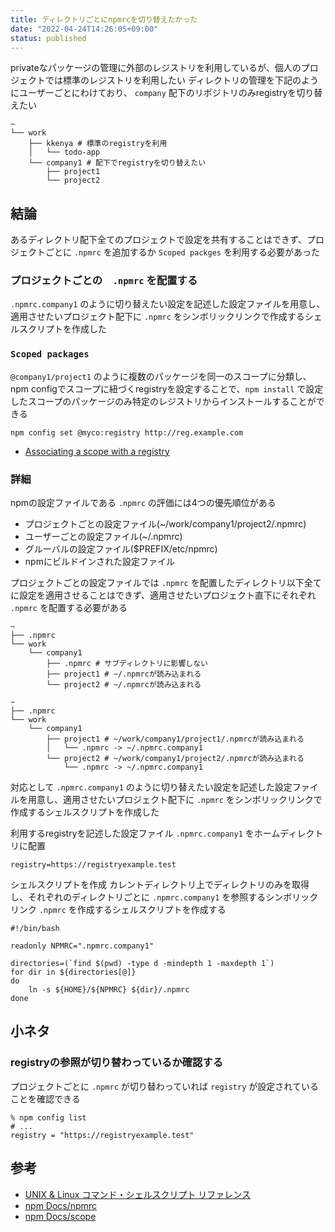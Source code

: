 ```yaml
---
title: ディレクトリごとにnpmrcを切り替えたかった
date: "2022-04-24T14:26:05+09:00"
status: published
---
```


privateなパッケージの管理に外部のレジストリを利用しているが、個人のプロジェクトでは標準のレジストリを利用したい
ディレクトリの管理を下記のようにユーザーごとにわけており、 `company` 配下のリポジトリのみregistryを切り替えたい

```shell
~
└── work
    ├── kkenya # 標準のregistryを利用
    │   └── todo-app
    └── company1 # 配下でregistryを切り替えたい
        ├── project1
        └── project2
```

## 結論

あるディレクトリ配下全てのプロジェクトで設定を共有することはできず、プロジェクトごとに `.npmrc` を追加するか `Scoped packges` を利用する必要があった

### プロジェクトごとの　`.npmrc` を配置する

`.npmrc.company1` のように切り替えたい設定を記述した設定ファイルを用意し、適用させたいプロジェクト配下に `.npmrc` をシンボリックリンクで作成するシェルスクリプトを作成した

### `Scoped packages`

`@company1/project1` のように複数のパッケージを同一のスコープに分類し、npm configでスコープに紐づくregistryを設定することで、`npm install` で設定したスコープのパッケージのみ特定のレジストリからインストールすることができる

```shell
npm config set @myco:registry http://reg.example.com
```

- [Associating a scope with a registry](https://docs.npmjs.com/cli/v8/using-npm/scope#associating-a-scope-with-a-registry)

### 詳細

npmの設定ファイルである `.npmrc` の評価には4つの優先順位がある

- プロジェクトごとの設定ファイル(~/work/company1/project2/.npmrc)
- ユーザーごとの設定ファイル(~/.npmrc)
- グルーバルの設定ファイル($PREFIX/etc/npmrc)
- npmにビルドインされた設定ファイル

プロジェクトごとの設定ファイルでは `.npmrc` を配置したディレクトリ以下全てに設定を適用させることはできず、適用させたいプロジェクト直下にそれぞれ `.npmrc` を配置する必要がある

```shell
~
├── .npmrc
└── work
    └── company1
        ├── .npmrc # サブディレクトリに影響しない
        ├── project1 # ~/.npmrcが読み込まれる
        └── project2 # ~/.npmrcが読み込まれる
```

```shell
~
├── .npmrc
└── work
    └── company1
        ├── project1 # ~/work/company1/project1/.npmrcが読み込まれる
        │   └── .npmrc -> ~/.npmrc.company1
        └── project2 # ~/work/company1/project2/.npmrcが読み込まれる
            └── .npmrc -> ~/.npmrc.company1
```

対応として `.npmrc.company1` のように切り替えたい設定を記述した設定ファイルを用意し、適用させたいプロジェクト配下に `.npmrc` をシンボリックリンクで作成するシェルスクリプトを作成した

利用するregistryを記述した設定ファイル `.npmrc.company1` をホームディレクトリに配置

```text
registry=https://registryexample.test
```

シェルスクリプトを作成
カレントディレクトリ上でディレクトリのみを取得し、それぞれのディレクトリごとに `.npmrc.company1` を参照するシンボリックリンク `.npmrc` を作成するシェルスクリプトを作成する

```shell
#!/bin/bash

readonly NPMRC=".npmrc.company1"

directories=(`find $(pwd) -type d -mindepth 1 -maxdepth 1`)
for dir in ${directories[@]}
do
    ln -s ${HOME}/${NPMRC} ${dir}/.npmrc
done
```

## 小ネタ

### registryの参照が切り替わっているか確認する

プロジェクトごとに `.npmrc` が切り替わっていれば `registry` が設定されていることを確認できる

```shell
% npm config list
# ...
registry = "https://registryexample.test"
```

## 参考

- [UNIX & Linux コマンド・シェルスクリプト リファレンス](https://shellscript.sunone.me/array.html)
- [npm Docs/npmrc](https://docs.npmjs.com/cli/v8/configuring-npm/npmrc)
- [npm Docs/scope](https://docs.npmjs.com/cli/v8/using-npm/scope#associating-a-scope-with-a-registry)

